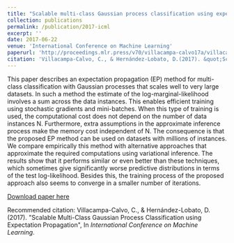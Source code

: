 ```yaml
---
title: "Scalable multi-class Gaussian process classification using expectation propagation"
collection: publications
permalink: /publication/2017-icml
excerpt: ''
date: 2017-06-22
venue: 'International Conference on Machine Learning'
paperurl: 'http://proceedings.mlr.press/v70/villacampa-calvo17a/villacampa-calvo17a.pdf'
citation: 'Villacampa-Calvo, C., & Hernández-Lobato, D.(2017). &quot;Scalable multi-class Gaussian process classification using expectation propagation.&quot; <i>International Conference on Machine Learning</i>. 70(3550-3559).'
---
```

This paper describes an expectation propagation (EP) method for multi-class classification with Gaussian processes that scales well to very large datasets. In such a method the estimate of the log-marginal-likelihood involves a sum across the data instances. This enables efficient training using stochastic gradients and mini-batches. When this type of training is used, the computational cost does not depend on the number of data instances N. Furthermore, extra assumptions in the approximate inference process make the memory cost independent of N. The consequence is that the proposed EP method can be used on datasets with millions of instances. We compare empirically this method with alternative approaches that approximate the required computations using variational inference. The results show that it performs similar or even better than these techniques, which sometimes give significantly worse predictive distributions in terms of the test log-likelihood. Besides this, the training process of the proposed approach also seems to converge in a smaller number of iterations.

[Download paper here](http://proceedings.mlr.press/v70/villacampa-calvo17a/villacampa-calvo17a.pdf)

Recommended citation: Villacampa-Calvo, C., & Hernández-Lobato, D. (2017). "Scalable Multi-Class Gaussian Process Classification using Expectation Propagation", In <i>International Conference on Machine Learning</i>.
